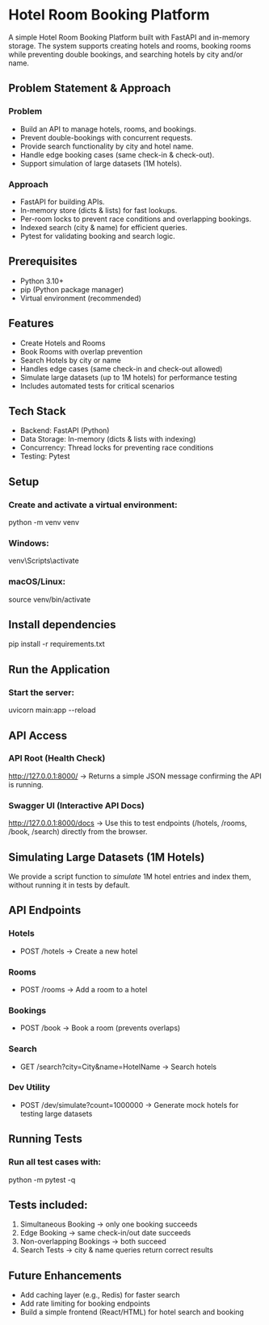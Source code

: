 # Hotel Room Booking Platform 

A simple Hotel Room Booking Platform built with FastAPI and in-memory storage.
The system supports creating hotels and rooms, booking rooms while preventing double bookings, and searching hotels by city and/or name.

## Problem Statement & Approach
### Problem
- Build an API to manage hotels, rooms, and bookings.
- Prevent double-bookings with concurrent requests.
- Provide search functionality by city and hotel name.
- Handle edge booking cases (same check-in & check-out).
- Support simulation of large datasets (1M hotels).
### Approach
- FastAPI for building APIs.
- In-memory store (dicts & lists) for fast lookups.
- Per-room locks to prevent race conditions and overlapping bookings.
- Indexed search (city & name) for efficient queries.
- Pytest for validating booking and search logic.

## Prerequisites
- Python 3.10+
- pip (Python package manager)
- Virtual environment (recommended)

## Features
- Create Hotels and Rooms
- Book Rooms with overlap prevention
- Search Hotels by city or name
- Handles edge cases (same check-in and check-out allowed)
- Simulate large datasets (up to 1M hotels) for performance testing
- Includes automated tests for critical scenarios

## Tech Stack
- Backend: FastAPI (Python)
- Data Storage: In-memory (dicts & lists with indexing)
- Concurrency: Thread locks for preventing race conditions
- Testing: Pytest

## Setup
### Create and activate a virtual environment:
python -m venv venv
### Windows: 
venv\Scripts\activate
### macOS/Linux:
source venv/bin/activate

## Install dependencies
pip install -r requirements.txt

## Run the Application
### Start the server:
uvicorn main:app --reload

## API Access

### API Root (Health Check)
http://127.0.0.1:8000/
→ Returns a simple JSON message confirming the API is running.

### Swagger UI (Interactive API Docs)
http://127.0.0.1:8000/docs
→ Use this to test endpoints (/hotels, /rooms, /book, /search) directly from the browser.

## Simulating Large Datasets (1M Hotels)
We provide a script function to _simulate_ 1M hotel entries and index them, without running it in tests by default.

## API Endpoints
### Hotels
- POST /hotels → Create a new hotel

### Rooms
- POST /rooms → Add a room to a hotel

### Bookings
- POST /book → Book a room (prevents overlaps)

### Search
- GET /search?city=City&name=HotelName → Search hotels

### Dev Utility
- POST /dev/simulate?count=1000000 → Generate mock hotels for testing large datasets

## Running Tests
### Run all test cases with:
python -m pytest -q

## Tests included:

1. Simultaneous Booking → only one booking succeeds
2. Edge Booking → same check-in/out date succeeds
3. Non-overlapping Bookings → both succeed
4. Search Tests → city & name queries return correct results

## Future Enhancements

- Add caching layer (e.g., Redis) for faster search
- Add rate limiting for booking endpoints
- Build a simple frontend (React/HTML) for hotel search and booking
